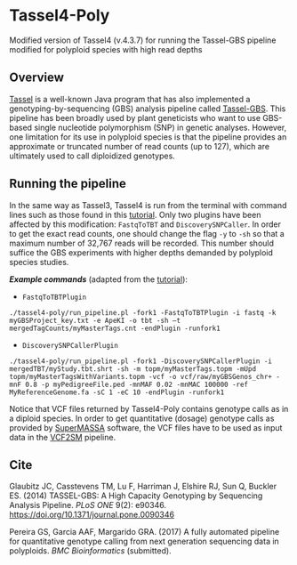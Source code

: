 # Tassel4-Poly
Modified version of Tassel4 (v.4.3.7) for running the Tassel-GBS pipeline modified for polyploid species with high read depths

## Overview

[Tassel](https://academic.oup.com/bioinformatics/article-lookup/doi/10.1093/bioinformatics/btm308) is a well-known Java program that has also implemented a genotyping-by-sequencing (GBS) analysis pipeline called [Tassel-GBS](http://journals.plos.org/plosone/article?id=10.1371/journal.pone.0090346). This pipeline has been broadly used by plant geneticists who want to use GBS-based single nucleotide polymorphism (SNP) in genetic analyses. However, one limitation for its use in polyploid species is that the pipeline provides an approximate or truncated number of read counts (up to 127), which are ultimately used to call diploidized genotypes.

## Running the pipeline

In the same way as Tassel3, Tassel4 is run from the terminal with command lines such as those found in this [tutorial](https://bytebucket.org/tasseladmin/tassel-5-source/wiki/docs/TasselPipelineGBS.pdf). Only two plugins have been affected by this modification: `FastqToTBT` and `DiscoverySNPCaller`. In order to get the exact read counts, one should change the flag `-y` to `-sh` so that a maximum number of 32,767 reads will be recorded. This number should suffice the GBS experiments with higher depths demanded by polyploid species studies. 

**_Example commands_** (adapted from the [tutorial](https://bytebucket.org/tasseladmin/tassel-5-source/wiki/docs/TasselPipelineGBS.pdf)):

- `FastqToTBTPlugin`
```
./tassel4-poly/run_pipeline.pl -fork1 -FastqToTBTPlugin -i fastq -k myGBSProject_key.txt -e ApeKI -o tbt -sh –t mergedTagCounts/myMasterTags.cnt -endPlugin -runfork1
```
- `DiscoverySNPCallerPlugin`
```
./tassel4-poly/run_pipeline.pl -fork1 -DiscoverySNPCallerPlugin -i mergedTBT/myStudy.tbt.shrt -sh -m topm/myMasterTags.topm -mUpd topm/myMasterTagsWithVariants.topm -vcf -o vcf/raw/myGBSGenos_chr+ -mnF 0.8 -p myPedigreeFile.ped -mnMAF 0.02 -mnMAC 100000 -ref MyReferenceGenome.fa -sC 1 -eC 10 -endPlugin -runfork1
```

Notice that VCF files returned by Tassel4-Poly contains genotype calls as in a diploid species. In order to get quantitative (dosage) genotype calls as provided by [SuperMASSA](http://journals.plos.org/plosone/article?id=10.1371/journal.pone.0030906) software, the VCF files have to be used as input data in the [VCF2SM](https://github.com/guilherme-pereira/vcf2sm) pipeline.

## Cite

Glaubitz JC, Casstevens TM, Lu F, Harriman J, Elshire RJ, Sun Q, Buckler ES. (2014) TASSEL-GBS: A High Capacity Genotyping by Sequencing Analysis Pipeline. *PLoS ONE* 9(2): e90346. https://doi.org/10.1371/journal.pone.0090346

Pereira GS, Garcia AAF, Margarido GRA. (2017) A fully automated pipeline for quantitative genotype calling from next generation sequencing data in polyploids. *BMC Bioinformatics* (submitted).
